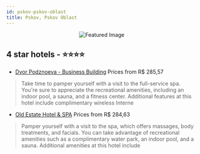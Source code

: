 ```yaml
---
id: pskov-pskov-oblast
title: Pskov, Pskov Oblast
---
```


<center><img src="https://i.travelapi.com/hotels/6000000/5090000/5088000/5087964/87bb58d9_z.jpg" alt="Featured Image" /></center>


##  4 star hotels - ⭐️⭐️⭐️⭐️

-    [Dvor Podznoeva - Business Building](https://us.hurb.com/hotels/pskov/dvor-podznoeva-business-building-JNP-JP003278?cmp=18055) Prices from R$ 285,57
   > Take time to pamper yourself with a visit to the full-service spa. You're sure to appreciate the recreational amenities, including an indoor pool, a sauna, and a fitness center. Additional features at this hotel include complimentary wireless Interne
-    [Old Estate Hotel & SPA](https://us.hurb.com/hotels/pskov/old-estate-hotel-spa-JNP-JP803993?cmp=18055) Prices from R$ 284,63
   > Pamper yourself with a visit to the spa, which offers massages, body treatments, and facials. You can take advantage of recreational amenities such as a complimentary water park, an indoor pool, and a sauna. Additional amenities at this hotel include
